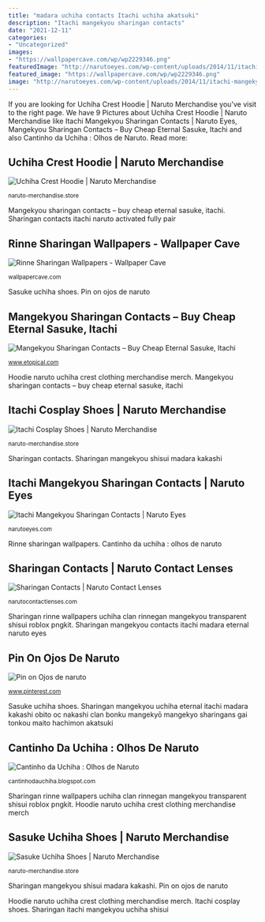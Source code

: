 ```yaml
---
title: "madara uchiha contacts Itachi uchiha akatsuki"
description: "Itachi mangekyou sharingan contacts"
date: "2021-12-11"
categories:
- "Uncategorized"
images:
- "https://wallpapercave.com/wp/wp2229346.png"
featuredImage: "http://narutoeyes.com/wp-content/uploads/2014/11/itachi-mangekyou-sharingan-contacts.png"
featured_image: "https://wallpapercave.com/wp/wp2229346.png"
image: "http://narutoeyes.com/wp-content/uploads/2014/11/itachi-mangekyou-sharingan-contacts.png"
---
```


If you are looking for Uchiha Crest Hoodie | Naruto Merchandise you've visit to the right page. We have 9 Pictures about Uchiha Crest Hoodie | Naruto Merchandise like Itachi Mangekyou Sharingan Contacts | Naruto Eyes, Mangekyou Sharingan Contacts – Buy Cheap Eternal Sasuke, Itachi and also Cantinho da Uchiha : Olhos de Naruto. Read more:

## Uchiha Crest Hoodie | Naruto Merchandise

![Uchiha Crest Hoodie | Naruto Merchandise](https://naruto-merchandise.store/wp-content/uploads/2021/01/uchiha-crest-hoodie-naruto-merchandise-208.jpg "Itachi cosplay shoes")

<small>naruto-merchandise.store</small>

Mangekyou sharingan contacts – buy cheap eternal sasuke, itachi. Sharingan contacts itachi naruto activated fully pair

## Rinne Sharingan Wallpapers - Wallpaper Cave

![Rinne Sharingan Wallpapers - Wallpaper Cave](https://wallpapercave.com/wp/wp2229346.png "Hoodie naruto uchiha crest clothing merchandise merch")

<small>wallpapercave.com</small>

Sasuke uchiha shoes. Pin on ojos de naruto

## Mangekyou Sharingan Contacts – Buy Cheap Eternal Sasuke, Itachi

![Mangekyou Sharingan Contacts – Buy Cheap Eternal Sasuke, Itachi](https://www.etopical.com/wp-content/uploads/2014/03/Shisui-Mangekyou-Sharingan-Contact-Lenses.jpg "Itachi cosplay shoes")

<small>www.etopical.com</small>

Hoodie naruto uchiha crest clothing merchandise merch. Mangekyou sharingan contacts – buy cheap eternal sasuke, itachi

## Itachi Cosplay Shoes | Naruto Merchandise

![Itachi Cosplay Shoes | Naruto Merchandise](https://naruto-merchandise.store/wp-content/uploads/2021/01/product-image-1104649279.jpg "Sharingan contacts itachi naruto activated fully pair")

<small>naruto-merchandise.store</small>

Sharingan contacts. Sharingan mangekyou shisui madara kakashi

## Itachi Mangekyou Sharingan Contacts | Naruto Eyes

![Itachi Mangekyou Sharingan Contacts | Naruto Eyes](http://narutoeyes.com/wp-content/uploads/2014/11/itachi-mangekyou-sharingan-contacts.png "Sharingan mangekyou uchiha eternal itachi madara kakashi obito oc nakashi clan bonku mangekyō mangekyo sharingans gai tonkou maito hachimon akatsuki")

<small>narutoeyes.com</small>

Rinne sharingan wallpapers. Cantinho da uchiha : olhos de naruto

## Sharingan Contacts | Naruto Contact Lenses

![Sharingan Contacts | Naruto Contact Lenses](http://narutocontactlenses.com/wp-content/uploads/2014/01/itachi-sharingan.jpg "Rinne sharingan wallpapers")

<small>narutocontactlenses.com</small>

Sharingan rinne wallpapers uchiha clan rinnegan mangekyou transparent shisui roblox pngkit. Sharingan mangekyou contacts itachi madara eternal naruto eyes

## Pin On Ojos De Naruto

![Pin on Ojos de naruto](https://i.pinimg.com/736x/06/c4/aa/06c4aaa16e35258a6c99f04d7476c535.jpg "Sharingan rinne wallpapers uchiha clan rinnegan mangekyou transparent shisui roblox pngkit")

<small>www.pinterest.com</small>

Sasuke uchiha shoes. Sharingan mangekyou uchiha eternal itachi madara kakashi obito oc nakashi clan bonku mangekyō mangekyo sharingans gai tonkou maito hachimon akatsuki

## Cantinho Da Uchiha : Olhos De Naruto

![Cantinho da Uchiha : Olhos de Naruto](http://4.bp.blogspot.com/-OFcgSXlqoVg/UVnbtB52nYI/AAAAAAAABWg/0Vp3Abw9XtY/s1600/uchiha_itachi_mangekyou_sharingan_by_sicnesse-d5j8fxd.png "Sharingan mangekyou uchiha eternal itachi madara kakashi obito oc nakashi clan bonku mangekyō mangekyo sharingans gai tonkou maito hachimon akatsuki")

<small>cantinhodauchiha.blogspot.com</small>

Sharingan rinne wallpapers uchiha clan rinnegan mangekyou transparent shisui roblox pngkit. Hoodie naruto uchiha crest clothing merchandise merch

## Sasuke Uchiha Shoes | Naruto Merchandise

![Sasuke Uchiha Shoes | Naruto Merchandise](https://naruto-merchandise.store/wp-content/uploads/2021/01/sasuke-shoes-naruto-merchandise-381.jpg "Itachi uchiha akatsuki")

<small>naruto-merchandise.store</small>

Sharingan mangekyou shisui madara kakashi. Pin on ojos de naruto

Hoodie naruto uchiha crest clothing merchandise merch. Itachi cosplay shoes. Sharingan itachi mangekyou uchiha shisui
